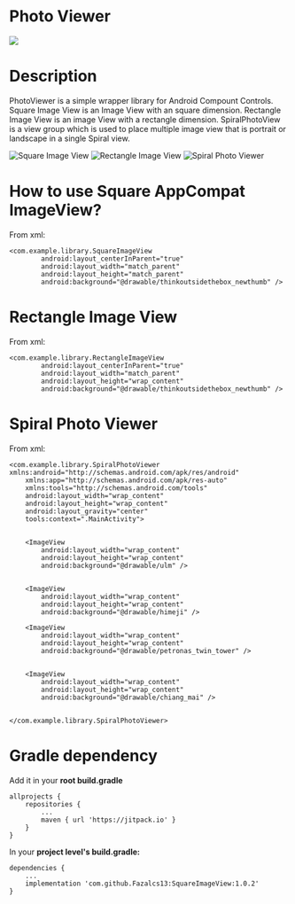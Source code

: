 # Photo Viewer
[![](https://jitpack.io/v/Fazalcs13/SquareImageView.svg)](https://jitpack.io/#Fazalcs13/SquareImageView)

# Description
PhotoViewer is a simple wrapper library for Android Compount Controls. Square Image View is an Image View with an square dimension. Rectangle Image View is an image View with a rectangle dimension. SpiralPhotoView is a view group which is used to place multiple image view that is portrait or landscape in a single Spiral view.

![Square Image View](https://scontent.fkhi2-1.fna.fbcdn.net/v/t1.15752-9/46821428_317032732470367_5979977455501312000_n.png?_nc_cat=107&_nc_ht=scontent.fkhi2-1.fna&oh=5fc850f0148f5e2ea25bf88bcd6df961&oe=5C6DA560)
![Rectangle Image View](https://scontent.fkhi2-1.fna.fbcdn.net/v/t1.15752-9/46751221_2172401879753958_2845155777625194496_n.jpg?_nc_cat=100&_nc_ht=scontent.fkhi2-1.fna&oh=2155841ae26d40cd8fc5b608e5be0ebb&oe=5C6A1860)
![Spiral Photo Viewer](https://scontent.fkhi2-1.fna.fbcdn.net/v/t1.15752-9/46725849_336890353530606_8856802681289703424_n.png?_nc_cat=106&_nc_ht=scontent.fkhi2-1.fna&oh=5cfb2358e4758ea0519b6345a465991f&oe=5CAAFE9F)
# How to use Square AppCompat ImageView?

From xml:

```
<com.example.library.SquareImageView
        android:layout_centerInParent="true"
        android:layout_width="match_parent"
        android:layout_height="match_parent"
        android:background="@drawable/thinkoutsidethebox_newthumb" />
```

# Rectangle Image View

From xml:

```
<com.example.library.RectangleImageView
        android:layout_centerInParent="true"
        android:layout_width="match_parent"
        android:layout_height="wrap_content"
        android:background="@drawable/thinkoutsidethebox_newthumb" />
```

# Spiral Photo Viewer

From xml:

```
<com.example.library.SpiralPhotoViewer xmlns:android="http://schemas.android.com/apk/res/android"
    xmlns:app="http://schemas.android.com/apk/res-auto"
    xmlns:tools="http://schemas.android.com/tools"
    android:layout_width="wrap_content"
    android:layout_height="wrap_content"
    android:layout_gravity="center"
    tools:context=".MainActivity">


    <ImageView
        android:layout_width="wrap_content"
        android:layout_height="wrap_content"
        android:background="@drawable/ulm" />


    <ImageView
        android:layout_width="wrap_content"
        android:layout_height="wrap_content"
        android:background="@drawable/himeji" />

    <ImageView
        android:layout_width="wrap_content"
        android:layout_height="wrap_content"
        android:background="@drawable/petronas_twin_tower" />


    <ImageView
        android:layout_width="wrap_content"
        android:layout_height="wrap_content"
        android:background="@drawable/chiang_mai" />


</com.example.library.SpiralPhotoViewer>
```


# Gradle dependency

Add it in your **root build.gradle**

```
allprojects {
	repositories {
		...
		maven { url 'https://jitpack.io' }
	}
}
```

In your **project level's build.gradle:**

```
dependencies {
    ...
    implementation 'com.github.Fazalcs13:SquareImageView:1.0.2'
}
```




